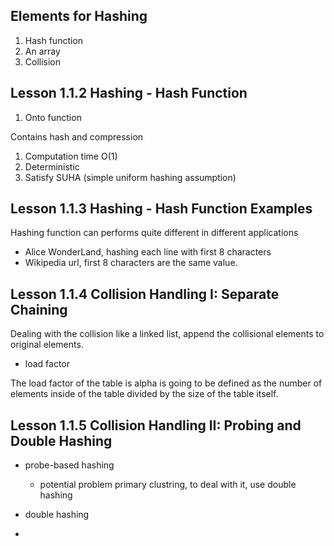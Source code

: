 
## Elements for Hashing

1. Hash function
2. An array
3. Collision

## Lesson 1.1.2 Hashing - Hash Function

1. Onto function

Contains hash and compression
1. Computation time O(1)
2. Deterministic 
3. Satisfy SUHA (simple uniform hashing assumption)

## Lesson 1.1.3 Hashing - Hash Function Examples
Hashing function can performs quite different in different applications 
- Alice WonderLand, hashing each line with first 8 characters
- Wikipedia url, first 8 characters are the same value.

## Lesson 1.1.4 Collision Handling I: Separate Chaining
Dealing with the collision like a linked list, append the collisional elements to original elements.

* load factor

The load factor of the table is alpha is going to be defined as the number of elements inside of the table divided by the size of the table itself. 

## Lesson 1.1.5 Collision Handling II: Probing and Double Hashing

- probe-based hashing
  - potential problem primary clustring, to deal with it, use double hashing
 
- double hashing
- 

